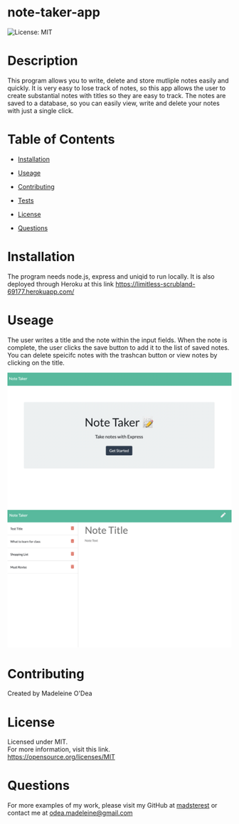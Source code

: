 # note-taker-app

![License: MIT](https://img.shields.io/badge/License-MIT-yellow.svg)

# Description

This program allows you to write, delete and store mutliple notes easily and quickly.
It is very easy to lose track of notes, so this app allows the user to create substantial notes with titles so they are easy to track. The notes are saved to a database, so you can easily view, write and delete your notes with just a single click.

# Table of Contents

- [Installation](#installation)

- [Useage](#useage)

- [Contributing](#contributing)

- [Tests](#tests)

- [License](#license)

- [Questions](#questions)

# Installation

The program needs node.js, express and uniqid to run locally.
It is also deployed through Heroku at this link https://limitless-scrubland-69177.herokuapp.com/

# Useage

The user writes a title and the note within the input fields. When the note is complete, the user clicks the save button to add it to the list of saved notes. You can delete speicifc notes with the trashcan button or view notes by clicking on the title.

![Homepage](./homepage.png)
![Main Notes Page](./notes.png)

# Contributing

Created by Madeleine O'Dea

# License

Licensed under MIT.<br/>
For more information, visit this link.<br/>
https://opensource.org/licenses/MIT

# Questions

For more examples of my work, please visit my GitHub at [madsterest](https://github.com/madsterest)
or contact me at
odea.madeleine@gmail.com
